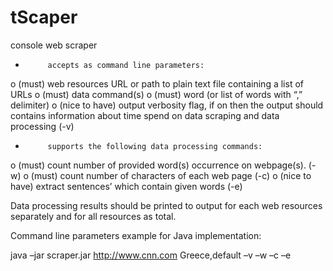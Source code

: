 # tScaper
console web scraper

-          accepts as command line parameters:
o   (must) web resources URL or path to plain text file containing a list of URLs
o   (must) data command(s)
o   (must) word (or list of words with “,” delimiter)
o   (nice to have) output verbosity flag,  if on then the output should contains information about time spend on data scraping and data processing (-v)
-          supports the following data processing commands:
o   (must) count number of provided word(s) occurrence on webpage(s). (-w)
o   (must) count number of characters of each web page (-c)
o   (nice to have) extract sentences’ which contain given words (-e)
 

Data processing results should be printed to output for each web resources separately and for all resources as total.

Command line parameters example for Java implementation:

java –jar scraper.jar http://www.cnn.com Greece,default –v –w –c –e
